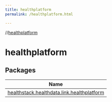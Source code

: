 ```yaml
---
title: healthplatform
permalink: /healthplatform.html

---
```

//[healthplatform](index.html)



# healthplatform



## Packages


| Name |
|---|
| [healthstack.healthdata.link.healthplatform](healthplatform/healthstack.healthdata.link.healthplatform/index.html) |

